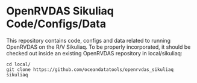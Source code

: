 # OpenRVDAS Sikuliaq Code/Configs/Data

This repository contains code, configs and data related to running OpenRVDAS on the
R/V Sikuliaq. To be properly incorporated, it should be checked out inside an existing
OpenRVDAS repository in local/sikuliaq:
```
cd local/
git clone https://github.com/oceandatatools/openrvdas_sikuliaq sikuliaq
```
